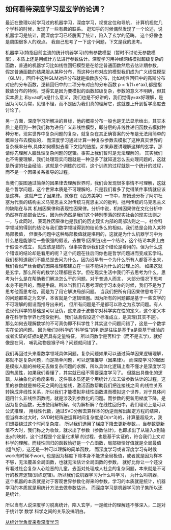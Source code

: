 ##  如何看待深度学习是玄学的论调？


最近在整理以前学习过的机器学习，深度学习，视觉定位和导航， 计算机视觉几个学科的时候，发现了一些有趣的联系。 逛知乎的时候偶然发现了一个论述，说
机器学习是统计，而深度学习已经脱离了统计，陷入了玄学的范畴。 这个好像也是周围很多人的观点。 我自己思考了一下这个问题，下文是我的思考。

机器学习(特指目前主流的统计机器学习)的有参数模型（暂时不讨论无参数模型），本质上还是用统计方法进行参数估计。深度学习用神经网络模拟超级复杂的函数，普通的机器学习比如线性回归模型是在给定普通函数然后去估计期参数，
假定普通函数的结果服从某种分布，而这种分布对应的模型我们成为广义线性模型（GLM），回归中这种GLM对应分布就是指数族分布，比如线性回归中的高斯分布对应的分布函数，逻辑回归中的二项分布对应的分布函数 p = 1/(1+e^ax),都是指数族分布的特例。觉得玄是因为要模拟的函数超级复杂，参数的意义不明确，但其实本质上
和y=ax的a是什么意义，我们也是不好讲的，我们觉得y=ax好理解，是因为习以为常，见怪不怪，而不是因为我们真的理解它，这就要上升到哲学高度去讨论了。

另一方面，深度学习所解决的目标，他的概率分布一般也是无法显示给出，其实本质上是用到一种我们称为递归广义非线性模型，即分层的非线性递归函数去模拟种种分布，现实世界中复杂问题的复杂，就复杂在其正确答案的分布是无法用简单的概率分布去模拟的，
而深度学习通过计算一种复杂参数去模拟了这种真实世界的复杂概率分布,具体如何模拟去看下文给的链接。如果非要讲理解这样的玄学，那请你先理解人脑处理复杂问题的逻辑。事实上我们暂时是无法理解的，
其实我们也不需要理解，我们处理现实问题就是一种见多了就知道怎么去处理问题的，这就是所谓的社会经验，这就是个训练的过程，这个训练的过程就是一个统计的过程，
而不是一个因果关系推导的过程。

当我们妄图通过简单的因果律去理解世界时，我们会发现很多事情不可理解，这就是个哲学问题，这个世界本质是不可理解的，只是我们看多了觉得某件事情就应该是这样，
这就产生了因果律。就像在《西方美学》一书中，詹姆逊分析了阿尔杜塞为代表的结构主义马克思主义对传统马克思主义的批判，批判传统的马克思主义的缺陷在与其
机械因果律和表现性因果律。分析中说，机械因果律在文化分析中仍然存在局部合法性，因为他仍然是我们这个特别堕落的现实社会的现实法则之一，与此同时，
表现性因果律也是我们的历史现实内部的局部法则之一。社会科学领域的得到的结论与我们数学领域得到的结论多么的相似。我们总是会陷入某种局部极值，
但很多问题中这种局部极值就是堪用的，这就是为什么机器学习中为什么总是能够给一些很强的假设，去推导(因果链)出一个结论，这个结论本质上由于假设不成立，
就应该是错的，但事实告诉我们这个结论是看用的。但为什么这个错误的结论却是看用的呢？这个问题在往后问你也是哲学问题进而变成玄学吗。
我们都知道我们不能总是去问为什么，因为迟早有一个为什么所有人都答不出来，我们看似严丝合缝的因果推理都建立在一些不能讲为什么的公理上的。
如果这就是玄学，那么所有的数学公理都是玄学。但在现实生活中我们不去思考为什么，思考为什么是在帮助我们解决怎么干的问题。对于普通人而言，
大部分情况下思考本身不是目的，而是手段。所以当我们去思考深度学习本身的时候，我们不是为了思考他而思考他，而是为了用它解决局部问题。
当我们把所有用因果律思考不了的问题都乘之为玄学，本省就是个逻辑怪圈。因为所有的问题都是基于一些玄学的不可理解的假设而推导出来的，
但所有问题是不是都可以称之为玄学问题。有人说现代科学的基础是可以证伪，这来源于波普尔对科学实在性的定义，这个定义本身在科学哲学界也饱受批判。
我们姑且假设这个标准成立，是真理(其实不是)。那么如何去理解数学的不可真伪即不科学性？其实这个问题问错了，这是一个数学实在论的问题。
因为我们对科学的“科学性”的判断是往往是基于a是否基于经验的或者实证的证据b是否具有定量特征。 所以问数学是否科学（而不是玄学)，就好像是在问，
哺乳动物是猴子吗？问题就问错了。

我们再回过头来看数学领域具体问题。复杂问题如果可以通过简单因果逻辑理解，那就不是复杂问题，而是简单问题，可以逻辑推导（因果律）。
而深度学习的起因是模拟人脑的神经元去做复杂问题的求解，所以具体化逻辑上看不懂才是深度学习固有属性，如果我们看懂了，其实就已经不需要深度学习了。
但跳出具像化的逻辑，从抽象化的角度来看，这件事本质还是个用统计方法去做参数估计的过程，这里的参数就是神经元之间的连接线，激活函数帮助我们把连接线之间
的线性关系转换成非线性关系，所以我们才能模拟非线性函数进而模拟这个世界，对于具体问题用什么非线性函数呢，就是涉及到参数化的问题。而参数的更新用梯度下降，是因为复杂函数，无法使用解析解。何为解析解？在线性回归中，我们理论上是可以公式推理，
用线性代数，通过SVD分解去算样本的伪逆而解出超定方程的结果，但当样本过大时，SVD时矩阵逆运算时间复杂度是O(n^3)的，计算量超级大，我们想要绕过这个时间复杂度，
所以我们选用了梯度下降去更新参数，，当参数更新值不大时，我们称之为收敛，就求出了参数（参数估计)，也即求出了从输入x到输出y的映射，这个过程是个定量化求解
的过程，也是基于实证的，符合我们上文对科学的理解。而线性回归的函数恰好是一个凸函数，局部极恰好值就是全局最值(运气好)，这还是一种可以理解的简单函数，
而深度学习或者深度学习有时候work有时候不work, 也是因为梯度下降本身不能求全局极值，或者就是因为样本不够，无法覆盖全局函数，也就无法估计全局函数的参数，
就好比你让一个还没有看过社会复杂人心险恶的儿童，去面对处理成人社会的复杂问题，本来就是不可行的教育逻辑(训练逻辑)。所以我们说机器学习为什么叫学习，
为什么叫机器，这个机器的本质就是对于客观世界参数化得来的参数，学习的本质就是统计，机器学习的本质就是用统计方法去做参数估计。
而深度学习是机器学习的子集所以还是统计。

所以当有人说深度学习脱离统计，陷入玄学，一是统计的理解还不够深入，二是对于统计学 数学 科学之间的关系没搞明白。

[从统计学角度来看深度学习](https://cosx.org/2015/05/a-statistical-view-of-deep-learning-i-recursive-glms/)
